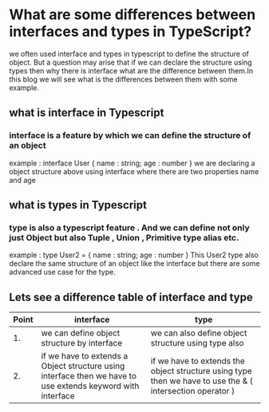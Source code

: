 # What are some differences between interfaces and types in TypeScript?

we often used interface and types in typescript to define the structure of object. But a question may arise that if we can declare the structure using types then why there is interface what are the difference between them.In this blog we will see what is the differences between them with some example.

## what is interface in Typescript
### interface is a feature by which we can define the structure of an object
example : 
interface User {
name : string;
age : number
}
we are declaring a object structure above using interface where there are two properties name and age

## what is types in Typescript
### type is also a typescript feature . And we can define not only just Object but also Tuple , Union , Primitive type alias etc.
example : 
type User2 = {
name : string;
age : number
}
This User2 type also declare the same structure of an object like the interface but there are some advanced use case for the type.

## Lets see a difference table of interface and type
| Point | interface | type |
|-------|-----------|------|
| 1.    |we can define object structure by interface | we can also define object structure using type also |
| 2.    |if we have to extends a Object structure using interface then we have to use extends keyword with interface | if we have to extends the object structure using type then we have to use the & ( intersection operator ) |
